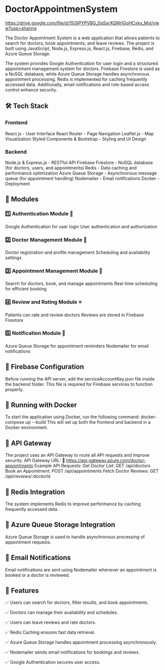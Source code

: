 # DoctorAppointmenSystem

https://drive.google.com/file/d/15l3lPYPVBG_0qSxrXQWrlGoHCxkv_MxI/view?usp=sharing

The Doctor Appointment System is a web application that allows patients to search for doctors, book appointments, and leave reviews. The project is built using JavaScript, Node.js, Express.js, React.js, Firebase, Redis, and Azure Queue Storage.

The system provides Google Authentication for user login and a structured appointment management system for doctors. Firebase Firestore is used as a NoSQL database, while Azure Queue Storage handles asynchronous appointment processing. Redis is implemented for caching frequently accessed data. Additionally, email notifications and role-based access control enhance security.

## 🛠 Tech Stack
### Frontend
React.js - User Interface
React Router - Page Navigation
Leaflet.js - Map Visualization
Styled Components & Bootstrap - Styling and UI Design
### Backend
Node.js & Express.js - RESTful API
Firebase Firestore - NoSQL database (for doctors, users, and appointments)
Redis - Data caching and performance optimization
Azure Queue Storage - Asynchronous message queue (for appointment handling)
Nodemailer - Email notifications
Docker - Deployment

## 📌 Modules
### 1️⃣ Authentication Module 🔑
Google Authentication for user login
User authentication and authorization

### 2️⃣ Doctor Management Module 🏥
Doctor registration and profile management
Scheduling and availability settings

### 3️⃣ Appointment Management Module 📅
Search for doctors, book, and manage appointments
Real-time scheduling for efficient booking

### 4️⃣ Review and Rating Module ⭐
Patients can rate and review doctors
Reviews are stored in Firebase Firestore

### 5️⃣ Notification Module 📩
Azure Queue Storage for appointment reminders
Nodemailer for email notifications


## 🔗 Firebase Configuration
Before running the API server, add the serviceAccountKey.json file inside the backend folder.
This file is required for Firebase services to function properly.

## 🐳 Running with Docker
To start the application using Docker, run the following command:
docker-compose up --build
This will set up both the frontend and backend in a Docker environment.

## 🚀 API Gateway
The project uses an API Gateway to route all API requests and improve security.
API Gateway URL:
🔗 https://api-gateway.azure.com/doctor-appointments
Example API Requests:
Get Doctor List:
GET /api/doctors
Book an Appointment:
POST /api/appointments
Fetch Doctor Reviews:
GET /api/reviews/:doctorId

## 🛑 Redis Integration
The system implements Redis to improve performance by caching frequently accessed data.

## 📨 Azure Queue Storage Integration
Azure Queue Storage is used to handle asynchronous processing of appointment requests.

## 📧 Email Notifications
Email notifications are sent using Nodemailer whenever an appointment is booked or a doctor is reviewed.

## 🎯 Features
✅ Users can search for doctors, filter results, and book appointments.

✅ Doctors can manage their availability and schedules.

✅ Users can leave reviews and rate doctors.

✅ Redis Caching ensures fast data retrieval.

✅ Azure Queue Storage handles appointment processing asynchronously.

✅ Nodemailer sends email notifications for bookings and reviews.

✅ Google Authentication secures user access.





